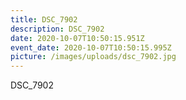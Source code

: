 ```yaml
---
title: DSC_7902
description: DSC_7902
date: 2020-10-07T10:50:15.951Z
event_date: 2020-10-07T10:50:15.995Z
picture: /images/uploads/dsc_7902.jpg
---
```

DSC_7902